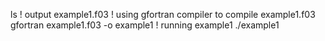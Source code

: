 ls 
! output 
example1.f03
! using gfortran compiler to compile example1.f03
gfortran example1.f03 -o example1 
! running example1 
./example1
